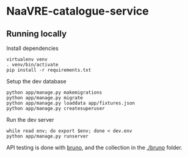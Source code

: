 # NaaVRE-catalogue-service

## Running locally

Install dependencies

```shell
virtualenv venv
. venv/bin/activate
pip install -r requirements.txt
```

Setup the dev database

```shell
python app/manage.py makemigrations
python app/manage.py migrate
python app/manage.py loaddata app/fixtures.json
python app/manage.py createsuperuser
```

Run the dev server

```shell
while read env; do export $env; done < dev.env
python app/manage.py runserver
```

API testing is done with [bruno](https://github.com/usebruno/bruno), and the collection in the [./bruno](./bruno) folder.

